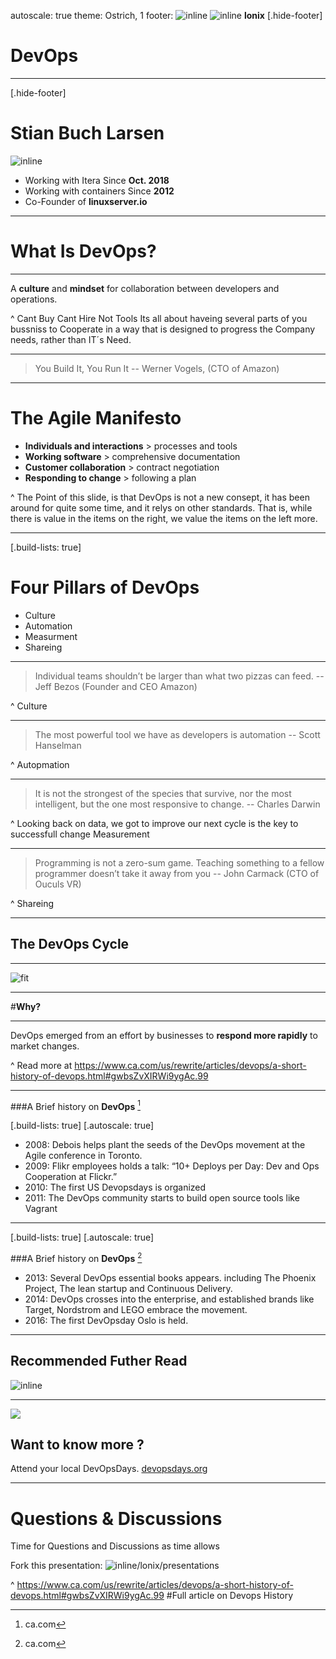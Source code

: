 autoscale: true
theme: Ostrich, 1
footer: ![inline](assets/icon-twitter.png) ![inline](assets/icon-github.png) **lonix**
[.hide-footer]

# DevOps

---
[.hide-footer]

# Stian Buch Larsen

![inline](assets/person-stian.jpg)

+ Working with Itera Since **Oct. 2018**
+ Working with containers Since **2012**
+ Co-Founder of **linuxserver.io**

---

# What Is **DevOps**?

---

A **culture** and **mindset** for collaboration between developers and operations.

^ Cant Buy
Cant Hire
Not Tools
Its all about haveing several parts of you bussniss to Cooperate in a way that is designed to progress the Company needs, rather than IT´s Need.

---

> You Build It, You Run It
-- Werner Vogels, (CTO of Amazon)

---


# The Agile Manifesto

+ **Individuals and interactions** > processes and tools
+ **Working software** > comprehensive documentation
+ **Customer collaboration** > contract negotiation
+ **Responding to change** > following a plan

^ The Point of this slide, is that DevOps is not a new consept, it has been around for quite some time, and it relys on other standards.
That is, while there is value in the items on
the right, we value the items on the left more.


---

[.build-lists: true]

# Four Pillars of DevOps

+ Culture
+ Automation
+ Measurment
+ Shareing

---

> Individual teams shouldn’t be larger than what two pizzas can feed.
-- Jeff Bezos (Founder and CEO Amazon)

^
Culture

---


> The most powerful tool we have as developers is automation
-- Scott Hanselman

^
Autopmation

---

> It is not the strongest of the species that survive, nor the most intelligent, but the one most responsive to change.
-- Charles Darwin

^
Looking back on data, we got to improve our next cycle is the key to successfull change
Measurement

---

> Programming is not a zero-sum game. Teaching something to a fellow programmer doesn’t take it away from you
-- John Carmack (CTO of Ouculs VR)

^
Shareing

---


## The DevOps Cycle

---

![fit](assets/devops-cycle.png)

---

#**Why?**

---

DevOps emerged from an effort by businesses
to **respond more rapidly** to market changes.


^
Read more at https://www.ca.com/us/rewrite/articles/devops/a-short-history-of-devops.html#gwbsZvXIRWi9ygAc.99

---

###A Brief history on **DevOps** [^1]

[.build-lists: true]
[.autoscale: true]

+ 2008: Debois helps plant the seeds of the DevOps movement at the Agile conference in Toronto.
+ 2009: Flikr employees holds a talk: “10+ Deploys per Day: Dev and Ops Cooperation at Flickr.”
+ 2010: The first US Devopsdays is organized
+ 2011: The DevOps community starts to build open source tools like Vagrant

---

[.build-lists: true]
[.autoscale: true]

###A Brief history on **DevOps** [^1]

+ 2013: Several DevOps essential books appears. including The Phoenix Project, The lean startup and Continuous Delivery.
+ 2014: DevOps crosses into the enterprise, and established brands like Target, Nordstrom and LEGO embrace the movement.
+ 2016: The first DevOpsday Oslo is held.

---

## Recommended Futher Read

![inline](assets/the-phoenix-project.jpg)

---

![](assets/devopsdays-oslo-17.jpg)

## Want to know more ?

Attend your local DevOpsDays.
[devopsdays.org](https://www.devopsdays.org/)

---

# Questions & Discussions

Time for Questions and Discussions as time allows

Fork this presentation:
![inline](assets/icon-github.png)/lonix/presentations

[^1]: ca.com


^
https://www.ca.com/us/rewrite/articles/devops/a-short-history-of-devops.html#gwbsZvXIRWi9ygAc.99 #Full article on Devops History
